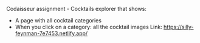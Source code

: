 Codaisseur assignment - Cocktails explorer that shows:
- A page with all cocktail categories
- When you click on a category: all the cocktail images
Link: https://silly-feynman-7e7453.netlify.app/
